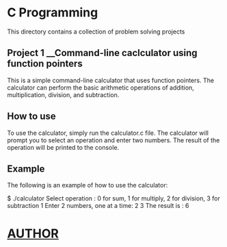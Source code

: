 # C Programming
This directory contains a collection of problem solving projects

## Project 1 __Command-line caclculator using function pointers
This is a simple command-line calculator that uses function pointers. The calculator can perform the basic arithmetic operations of addition, multiplication, division, and subtraction.

## How to use
To use the calculator, simply run the calculator.c file. The calculator will prompt you to select an operation and enter two numbers. The result of the operation will be printed to the console.

## Example
The following is an example of how to use the calculator:

$ ./calculator
Select operation : 0 for sum, 1 for multiply, 2 for division, 3 for subtraction
1
Enter 2 numbers, one at a time:
2
3
The result is : 6


# [AUTHOR](https://github.com/chykB)
